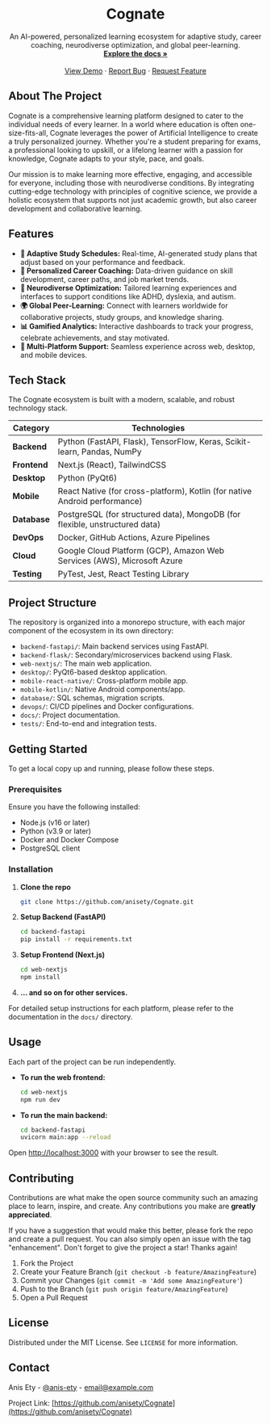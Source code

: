 <div align="center">
  
  <h1 align="center">Cognate</h1>
  
  <p align="center">
    An AI-powered, personalized learning ecosystem for adaptive study, career coaching, neurodiverse optimization, and global peer-learning.
    <br />
    <a href=""><strong>Explore the docs »</strong></a>
    <br />
    <br />
    <a href="">View Demo</a>
    ·
    <a href="">Report Bug</a>
    ·
    <a href="">Request Feature</a>
  </p>
</div>

## About The Project

Cognate is a comprehensive learning platform designed to cater to the individual needs of every learner. In a world where education is often one-size-fits-all, Cognate leverages the power of Artificial Intelligence to create a truly personalized journey. Whether you're a student preparing for exams, a professional looking to upskill, or a lifelong learner with a passion for knowledge, Cognate adapts to your style, pace, and goals.

Our mission is to make learning more effective, engaging, and accessible for everyone, including those with neurodiverse conditions. By integrating cutting-edge technology with principles of cognitive science, we provide a holistic ecosystem that supports not just academic growth, but also career development and collaborative learning.

## Features

-   **🧠 Adaptive Study Schedules:** Real-time, AI-generated study plans that adjust based on your performance and feedback.
-   **🚀 Personalized Career Coaching:** Data-driven guidance on skill development, career paths, and job market trends.
-   **🧩 Neurodiverse Optimization:** Tailored learning experiences and interfaces to support conditions like ADHD, dyslexia, and autism.
-   **🌍 Global Peer-Learning:** Connect with learners worldwide for collaborative projects, study groups, and knowledge sharing.
-   **📊 Gamified Analytics:** Interactive dashboards to track your progress, celebrate achievements, and stay motivated.
-   **📱 Multi-Platform Support:** Seamless experience across web, desktop, and mobile devices.

## Tech Stack

The Cognate ecosystem is built with a modern, scalable, and robust technology stack.

| Category      | Technologies                                                               |
| ------------- | -------------------------------------------------------------------------- |
| **Backend**   | Python (FastAPI, Flask), TensorFlow, Keras, Scikit-learn, Pandas, NumPy    |
| **Frontend**  | Next.js (React), TailwindCSS                                               |
| **Desktop**   | Python (PyQt6)                                                             |
| **Mobile**    | React Native (for cross-platform), Kotlin (for native Android performance) |
| **Database**  | PostgreSQL (for structured data), MongoDB (for flexible, unstructured data) |
| **DevOps**    | Docker, GitHub Actions, Azure Pipelines                                    |
| **Cloud**     | Google Cloud Platform (GCP), Amazon Web Services (AWS), Microsoft Azure    |
| **Testing**   | PyTest, Jest, React Testing Library                                        |

## Project Structure

The repository is organized into a monorepo structure, with each major component of the ecosystem in its own directory:

-   `backend-fastapi/`: Main backend services using FastAPI.
-   `backend-flask/`: Secondary/microservices backend using Flask.
-   `web-nextjs/`: The main web application.
-   `desktop/`: PyQt6-based desktop application.
-   `mobile-react-native/`: Cross-platform mobile app.
-   `mobile-kotlin/`: Native Android components/app.
-   `database/`: SQL schemas, migration scripts.
-   `devops/`: CI/CD pipelines and Docker configurations.
-   `docs/`: Project documentation.
-   `tests/`: End-to-end and integration tests.

## Getting Started

To get a local copy up and running, please follow these steps.

### Prerequisites

Ensure you have the following installed:
-   Node.js (v16 or later)
-   Python (v3.9 or later)
-   Docker and Docker Compose
-   PostgreSQL client

### Installation

1.  **Clone the repo**
    ```sh
    git clone https://github.com/anisety/Cognate.git
    ```
2.  **Setup Backend (FastAPI)**
    ```sh
    cd backend-fastapi
    pip install -r requirements.txt
    ```
3.  **Setup Frontend (Next.js)**
    ```sh
    cd web-nextjs
    npm install
    ```
4.  **... and so on for other services.**

For detailed setup instructions for each platform, please refer to the documentation in the `docs/` directory.

## Usage

Each part of the project can be run independently.

-   **To run the web frontend:**
    ```sh
    cd web-nextjs
    npm run dev
    ```
-   **To run the main backend:**
    ```sh
    cd backend-fastapi
    uvicorn main:app --reload
    ```

Open [http://localhost:3000](http://localhost:3000) with your browser to see the result.

## Contributing

Contributions are what make the open source community such an amazing place to learn, inspire, and create. Any contributions you make are **greatly appreciated**.

If you have a suggestion that would make this better, please fork the repo and create a pull request. You can also simply open an issue with the tag "enhancement".
Don't forget to give the project a star! Thanks again!

1.  Fork the Project
2.  Create your Feature Branch (`git checkout -b feature/AmazingFeature`)
3.  Commit your Changes (`git commit -m 'Add some AmazingFeature'`)
4.  Push to the Branch (`git push origin feature/AmazingFeature`)
5.  Open a Pull Request

## License

Distributed under the MIT License. See `LICENSE` for more information.

## Contact

Anis Ety - [@anis-ety](https://twitter.com/anis-ety) - email@example.com

Project Link: [https://github.com/anisety/Cognate](https://github.com/anisety/Cognate)
